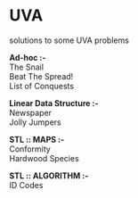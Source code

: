 UVA
===

solutions to some UVA problems

<b>Ad-hoc :-</b><br>
The Snail<br>
Beat The Spread!<br>
List of Conquests<br>

<b>Linear Data Structure :-</b><br>
Newspaper<br>
Jolly Jumpers<br>

<b>STL :: MAPS :- </b><br>
Conformity <br>
Hardwood Species<br>

<b>STL :: ALGORITHM :- </b><br>
ID Codes<br>
